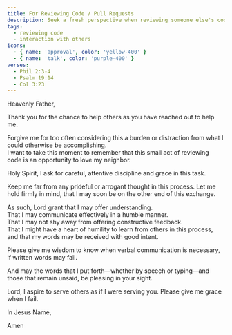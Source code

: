 ```yaml
---
title: For Reviewing Code / Pull Requests
description: Seek a fresh perspective when reviewing someone else's code.
tags:
  - reviewing code
  - interaction with others
icons:
  - { name: 'approval', color: 'yellow-400' }
  - { name: 'talk', color: 'purple-400' }
verses:
  - Phil 2:3-4
  - Psalm 19:14
  - Col 3:23
---
```


Heavenly Father,

Thank you for the chance to help others as you have reached out to help me.

Forgive me for too often considering this a burden or distraction from what I could otherwise be accomplishing.<br/>
I want to take this moment to remember that this small act of reviewing code is an opportunity to love my neighbor.

Holy Spirit, I ask for careful, attentive discipline and grace in this task.

Keep me far from any prideful or arrogant thought in this process.
Let me hold firmly in mind, that I may soon be on the other end of this exchange.

As such, Lord grant that I may offer understanding.<br/>
That I may communicate effectively in a humble manner.<br/>
That I may not shy away from offering constructive feedback.<br/>
That I might have a heart of humility to learn from others in this process, and that my words may be received with good intent.

Please give me wisdom to know when verbal communication is necessary, if written words may fail.

And may the words that I put forth—whether by speech or typing—and those that remain unsaid, be pleasing in your sight.

Lord, I aspire to serve others as if I were serving you. Please give me grace when I fail.

In Jesus Name,

Amen
